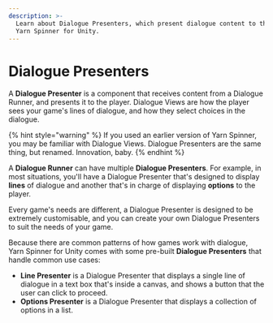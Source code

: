 ```yaml
---
description: >-
  Learn about Dialogue Presenters, which present dialogue content to the user in
  Yarn Spinner for Unity.
---
```


# Dialogue Presenters

A **Dialogue Presenter** is a component that receives content from a Dialogue Runner, and presents it to the player. Dialogue Views are how the player sees your game's lines of dialogue, and how they select choices in the dialogue.

{% hint style="warning" %}
If you used an earlier version of Yarn Spinner, you may be familiar with Dialogue Views. Dialogue Presenters are the same thing, but renamed. Innovation, baby.
{% endhint %}

A **Dialogue Runner** can have multiple **Dialogue Presenters**. For example, in most situations, you'll have a Dialogue Presenter that's designed to display **lines** of dialogue and another that's in charge of displaying **options** to the player.

Every game's needs are different, a Dialogue Presenter is designed to be extremely customisable, and you can create your own Dialogue Presenters to suit the needs of your game.

Because there are common patterns of how games work with dialogue, Yarn Spinner for Unity comes with some pre-built **Dialogue Presenters** that handle common use cases:

* **Line Presenter** is a Dialogue Presenter that displays a single line of dialogue in a text box that's inside a canvas, and shows a button that the user can click to proceed.
* **Options Presenter** is a Dialogue Presenter that displays a collection of options in a list.